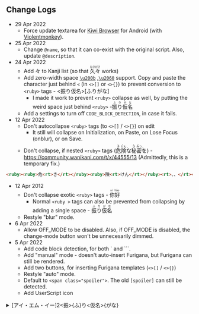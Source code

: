 ## Change Logs

- 29 Apr 2022
  - Force update textarea for [Kiwi Browser](https://play.google.com/store/apps/details?id=com.kiwibrowser.browser) for Android (with [Violentmonkey](https://violentmonkey.github.io/)).
- 25 Apr 2022
  - Change `@name`, so that it can co-exist with the original script. Also, update `@description`.
- 24 Apr 2022
  - Add 々 to Kanji list (so that <ruby>久々<rt>ひさびさ</rt></ruby> works)
  - Add zero-width space [`\u200b`](https://unicode-explorer.com/c/200b) ,[`\u2060`](https://unicode-explorer.com/c/2060) support. Copy and paste the character just behind `<` (in `<>[]` or `<>{}`) to prevent conversion to `<ruby>` tags - <​振り仮名>[ふりがな]
    - I made it work to prevent `<ruby>` collapse as well, by putting the weird space just behind `<ruby>` - <ruby>​振り仮名<rt>ふりがな</rt></ruby>
  - Add a settings to turn off `CODE_BLOCK_DETECTION`, in case it fails.
- 12 Apr 2022
  - Don't autocollapse `<ruby>` tags (to `<>[]` / `<>{}`) on edit
    - It still will collapse on Initialization, on Paste, on Lose Focus (onblur), or on Save.
  - Don't collapse, if nested `<ruby>` tags (<ruby><ruby>危<rt>き</rt></ruby><ruby>険<rt>けん</rt></ruby><rt>、、</rt></ruby><ruby>な<rt> 、</rt></ruby><ruby><ruby>秘<rt>ひ</rt></ruby><ruby>密<rt>みつ</rt></ruby><rt>、、</rt></ruby><ruby>を<rt> 、</rt></ruby>) - https://community.wanikani.com/t/x/44555/13 (Admittedly, this is a temporary fix.)

```html
<ruby><ruby>危<rt>き</rt></ruby><ruby>険<rt>けん</rt></ruby><rt>、、</rt></ruby><ruby>な<rt> 、</rt></ruby><ruby><ruby>秘<rt>ひ</rt></ruby><ruby>密<rt>みつ</rt></ruby><rt>、、</rt></ruby><ruby>を<rt> 、</rt></ruby>
```

- 12 Apr 2012
  - Don't collapse exotic `<ruby>` tags - <ruby lang="zh-CN">你好<rt>ní hǎo</rt></ruby>
    - Normal `<ruby >` tags can also be prevented from collapsing by adding a single space - <ruby >振り仮名<rt>ふりがな</rt></ruby>
  - Restyle "blur" mode.
- 6 Apr 2022
  - Allow OFF_MODE to be disabled. Also, if OFF_MODE is disabled, the change-mode button won't be unnecesarily dimmed.
- 5 Apr 2022
  - Add code block detection, for both \` and \`\`\`.
  - Add "manual" mode - doesn't auto-insert Furigana, but Furigana can still be rendered.
  - Add two buttons, for inserting Furigana templates (`<>[]` / `<>{}`)
  - Restyle "auto" mode.
  - Default to `<span class="spoiler">`. The old `[spoiler]` can still be detected.
  - Add UserScript icon

<details>
<summary><IME>[アイ・エム・イー]2<振>{ふ}り<仮名>{がな}</summary>

This works `<おはよう>[Hello]` - <おはよう>[Hello].

This also works - `<ruby lang = 'ja-JP'>おはよう<rp>(</rp><rt>Hello</rt><rp>)</rp></ruby>`

```html
<ruby lang = 'ja-JP'>おはよう<rp>(</rp><rt>Hello</rt><rp>)</rp></ruby>
```
</details>
